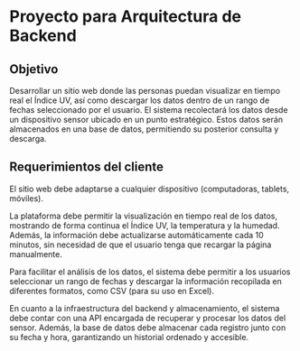 # Proyecto para Arquitectura de Backend

## Objetivo
Desarrollar un sitio web donde las personas puedan visualizar en tiempo real el Índice UV, así como descargar los datos dentro de un rango de fechas seleccionado por el usuario.
El sistema recolectará los datos desde un dispositivo sensor ubicado en un punto estratégico. Estos datos serán almacenados en una base de datos, permitiendo su posterior consulta y descarga.

## Requerimientos del cliente

El sitio web debe adaptarse a cualquier dispositivo (computadoras, tablets, móviles).

La plataforma debe permitir la visualización en tiempo real de los datos, mostrando de forma continua el Índice UV, la temperatura y la humedad. Además, la información debe actualizarse automáticamente cada 10 minutos, sin necesidad de que el usuario tenga que recargar la página manualmente.

Para facilitar el análisis de los datos, el sistema debe permitir a los usuarios seleccionar un rango de fechas y descargar la información recopilada en diferentes formatos, como CSV (para su uso en Excel).

En cuanto a la infraestructura del backend y almacenamiento, el sistema debe contar con una API encargada de recuperar y procesar los datos del sensor. Además, la base de datos debe almacenar cada registro junto con su fecha y hora, garantizando un historial ordenado y accesible.


